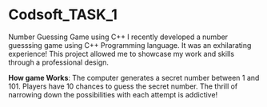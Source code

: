 # Codsoft_TASK_1
Number Guessing Game using C++
I recently developed a number guesssing game using C++ Programming language. It was an exhilarating experience!
This project allowed me to showcase my work and skills through a professional design.

__How game Works__:
The computer generates a secret number between 1 and 101.
Players have 10 chances to guess the secret number.
The thrill of narrowing down the possibilities with each attempt is addictive!
